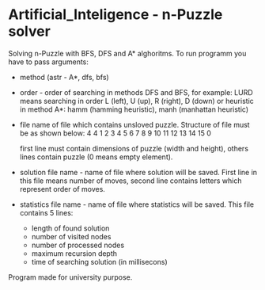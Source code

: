 # Artificial_Inteligence - n-Puzzle solver
Solving n-Puzzle with BFS, DFS and A* alghoritms.
To run programm you have to pass arguments:
* method (astr - A*, dfs, bfs)
* order - order of searching in methods DFS and BFS, for example: LURD means searching in order L (left), U (up), R (right), D (down) or heuristic in method A*: hamm (hamming heuristic), manh (manhattan heuristic)
* file name of file which contains unsloved puzzle. Structure of file must be as shown below:
  4 4
  1  2  3  4
  5  6  7  8
  9 10 11 12
  13 14 15 0
  
  first line must contain dimensions of puzzle (width and height), others lines contain puzzle (0 means empty element).
* solution file name - name of file where solution will be saved. First line in this file means number of moves, second line contains letters which represent order of  moves.
* statistics file name - name of file where statistics will be saved. This file contains 5 lines: 
    - length of found solution
    - number of visited nodes
    - number of processed nodes
    - maximum recursion depth
    - time of searching solution (in millisecons)
   
Program made for university purpose.
